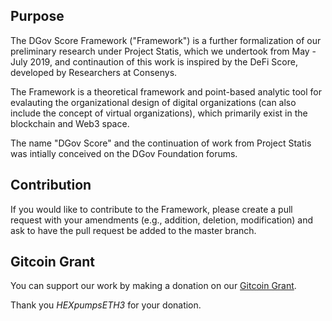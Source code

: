 ## Purpose
The DGov Score Framework ("Framework") is a further formalization of our preliminary research under Project Statis, which we undertook from May - July 2019, and continaution of this work is inspired by the DeFi Score, developed by Researchers at Consenys.

The Framework is a theoretical framework and point-based analytic tool for evalauting the organizational design of digital organizations (can also include the concept of virtual organizations), which primarily exist in the blockchain and Web3 space. 

The name "DGov Score" and the continuation of work from Project Statis was intially conceived on the DGov Foundation forums.

## Contribution

If you would like to contribute to the Framework, please create a pull request with your amendments (e.g., addition, deletion, modification) and ask to have the pull request be added to the master branch. 

## Gitcoin Grant

You can support our work by making a donation on our [Gitcoin Grant](https://gitcoin.co/grants/715/dgov-score-framework?tab=contributors).

Thank you *HEXpumpsETH3* for your donation.

